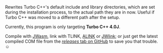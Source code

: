 Rewrites Turbo C++'s default include and library directories, which are set during the installation process, to the actual path they are in now. Useful if Turbo C++ was moved to a different path after the setup.

Currently, this program is only targeting **Turbo C++ 4.0J**.

Compile with [JWasm], link with TLINK, [ALINK] or [JWlink]; or just get the latest compiled COM file from the [*releases* tab on GitHub][Releases] to save you that trouble. ☺

[URL]: https://github.com/nmlgc/FixTCDir
[Releases]: https://github.com/nmlgc/FixTCDir/releases

[JWasm]: http://web.archive.org/web/20141003032348/http://www.japheth.de/JWasm.html
[ALink]: http://alink.sourceforge.net/
[JWlink]: http://web.archive.org/web/20141003032348/http://www.japheth.de/JWlink.html